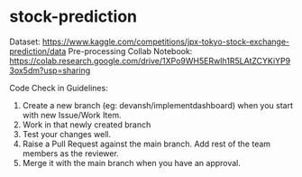 # stock-prediction

Dataset: https://www.kaggle.com/competitions/jpx-tokyo-stock-exchange-prediction/data
Pre-processing Collab Notebook: https://colab.research.google.com/drive/1XPo9WH5ERwIh1R5LAtZCYKiYP93ox5dm?usp=sharing

Code Check in Guidelines:

1. Create a new branch (eg: devansh/implementdashboard) when you start with new Issue/Work Item.
2. Work in that newly created branch
3. Test your changes well.
4. Raise a Pull Request against the main branch. Add rest of the team members as the reviewer.
5. Merge it with the main branch when you have an approval.
